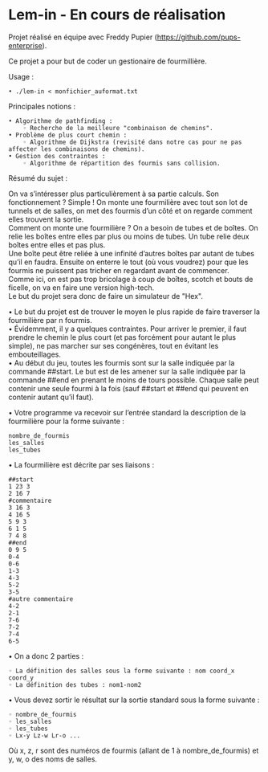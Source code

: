 # Lem-in  - En cours de réalisation
Projet réalisé en équipe avec Freddy Pupier (https://github.com/pups-enterprise).

Ce projet a pour but de coder un gestionaire de fourmillière.

Usage :

    • ./lem-in < monfichier_auformat.txt

Principales notions :

    • Algorithme de pathfinding :
        ◦ Recherche de la meilleure "combinaison de chemins".
    • Problème de plus court chemin :
        ◦ Algorithme de Dijkstra (revisité dans notre cas pour ne pas affecter les combinaisons de chemins).
    • Gestion des contraintes :
        ◦ Algorithme de répartition des fourmis sans collision. 
    
Résumé du sujet :

On va s’intéresser plus particulièrement à sa partie calculs. Son fonctionnement ?
Simple ! On monte une fourmilière avec tout son lot de tunnels et de salles, on met des
fourmis d’un côté et on regarde comment elles trouvent la sortie.\
Comment on monte une fourmilière ? On a besoin de tubes et de boîtes.
On relie les boîtes entre elles par plus ou moins de tubes. Un tube relie deux boîtes entre
elles et pas plus.\
Une boîte peut être reliée à une infinité d’autres boîtes par autant de tubes qu’il en faudra.
Ensuite on enterre le tout (où vous voudrez) pour que les fourmis ne puissent pas tricher
en regardant avant de commencer.\
Comme ici, on est pas trop bricolage à coup de boîtes, scotch et bouts de ficelle, on va
en faire une version high-tech.\
Le but du projet sera donc de faire un simulateur de "Hex".

• Le but du projet est de trouver le moyen le plus rapide de faire traverser la fourmilière
par n fourmis.\
• Évidemment, il y a quelques contraintes. Pour arriver le premier, il faut prendre le
chemin le plus court (et pas forcément pour autant le plus simple), ne pas marcher
sur ses congénères, tout en évitant les embouteillages.\
• Au début du jeu, toutes les fourmis sont sur la salle indiquée par la commande
##start. Le but est de les amener sur la salle indiquée par la commande ##end en
prenant le moins de tours possible. Chaque salle peut contenir une seule fourmi à
la fois (sauf ##start et ##end qui peuvent en contenir autant qu’il faut).

• Votre programme va recevoir sur l’entrée standard la description de la fourmilière
pour la forme suivante :

    nombre_de_fourmis
    les_salles
    les_tubes

• La fourmilière est décrite par ses liaisons :

    ##start
    1 23 3
    2 16 7
    #commentaire
    3 16 3
    4 16 5
    5 9 3
    6 1 5
    7 4 8
    ##end
    0 9 5
    0-4
    0-6
    1-3
    4-3
    5-2
    3-5
    #autre commentaire
    4-2
    2-1
    7-6
    7-2
    7-4
    6-5

• On a donc 2 parties :

    ◦ La définition des salles sous la forme suivante : nom coord_x coord_y
    ◦ La définition des tubes : nom1-nom2
    
• Vous devez sortir le résultat sur la sortie standard sous la forme suivante :

    ◦ nombre_de_fourmis
    ◦ les_salles
    ◦ les_tubes
    ◦ Lx-y Lz-w Lr-o ...

Où x, z, r sont des numéros de fourmis (allant de 1 à nombre_de_fourmis) et
y, w, o des noms de salles.
